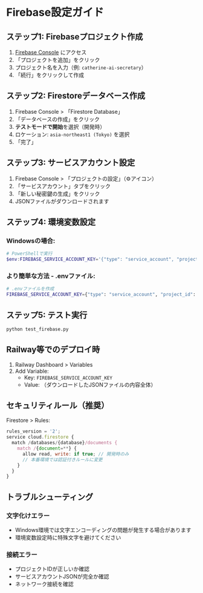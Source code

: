 # Firebase設定ガイド

## ステップ1: Firebaseプロジェクト作成

1. [Firebase Console](https://console.firebase.google.com/) にアクセス
2. 「プロジェクトを追加」をクリック
3. プロジェクト名を入力（例: `catherine-ai-secretary`）
4. 「続行」をクリックして作成

## ステップ2: Firestoreデータベース作成

1. Firebase Console > 「Firestore Database」
2. 「データベースの作成」をクリック
3. **テストモードで開始**を選択（開発時）
4. ロケーション: `asia-northeast1 (Tokyo)` を選択
5. 「完了」

## ステップ3: サービスアカウント設定

1. Firebase Console > 「プロジェクトの設定」（⚙️アイコン）
2. 「サービスアカウント」タブをクリック
3. 「新しい秘密鍵の生成」をクリック
4. JSONファイルがダウンロードされます

## ステップ4: 環境変数設定

### Windowsの場合:
```powershell
# PowerShellで実行
$env:FIREBASE_SERVICE_ACCOUNT_KEY='{"type": "service_account", "project_id": "YOUR_PROJECT_ID", ...}'
```

### より簡単な方法 - .envファイル:
```bash
# .envファイルを作成
FIREBASE_SERVICE_ACCOUNT_KEY={"type": "service_account", "project_id": "catherine-ai-secretary", "private_key_id": "...", "private_key": "...", "client_email": "...", "client_id": "...", "auth_uri": "https://accounts.google.com/o/oauth2/auth", "token_uri": "https://oauth2.googleapis.com/token"}
```

## ステップ5: テスト実行

```bash
python test_firebase.py
```

## Railway等でのデプロイ時

1. Railway Dashboard > Variables
2. Add Variable:
   - Key: `FIREBASE_SERVICE_ACCOUNT_KEY`
   - Value: （ダウンロードしたJSONファイルの内容全体）

## セキュリティルール（推奨）

Firestore > Rules:
```javascript
rules_version = '2';
service cloud.firestore {
  match /databases/{database}/documents {
    match /{document=**} {
      allow read, write: if true; // 開発時のみ
      // 本番環境では認証付きルールに変更
    }
  }
}
```

## トラブルシューティング

### 文字化けエラー
- Windows環境では文字エンコーディングの問題が発生する場合があります
- 環境変数設定時に特殊文字を避けてください

### 接続エラー
- プロジェクトIDが正しいか確認
- サービスアカウントJSONが完全か確認
- ネットワーク接続を確認